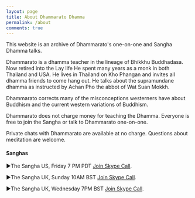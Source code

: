 ```yaml
---
layout: page
title: About Dhammarato Dhamma
permalink: /about
comments: true
---
```


<div class="row justify-content-between">
<div class="col-md-8 pr-5">

<p>This website is an archive of Dhammarato's one-on-one and Sangha Dhamma talks.</p>

<p>Dhammarato is a dhamma teacher in the lineage of Bhikkhu Buddhadasa. Now retired into the Lay life He spent many years as a monk in both Thailand and USA. He lives in Thailand on Kho Phangan and invites all dhamma friends to come hang out. He talks about the supramundane dhamma as instructed by Achan Pho the abbot of Wat Suan Mokkh.</p>

<p>Dhammarato corrects many of the misconceptions westerners have about Buddhism and the current western variations of Buddhism.</p>

<p>Dhammarato does not charge money for teaching the Dhamma.  Everyone is free to join the Sangha or talk to Dhammarato one-on-one.</p>

<p>Private chats with Dhammarato are available at no charge. Questions about meditation are welcome.</p>


<h4> Sanghas </h4>

<p>►The Sangha US, Friday 7 PM PDT <a href="https://join.skype.com/uyYzUwJ3e3TO">Join Skype Call</a>.</p>

<p>►The Sangha UK, Sunday 10AM BST <a href="https://join.skype.com/w6nFHnra6vdh">Join Skype Call</a>.</p>

<p>►The Sangha UK, Wednesday 7PM BST <a href="https://join.skype.com/w6nFHnra6vdh">Join Skype Call</a>.</p>

</div>
</div>
